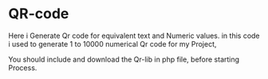 # QR-code
Here i Generate Qr code for equivalent text and Numeric values.
in this code i used to generate 1 to 10000 numerical Qr code for my Project,




You should include and download the Qr-lib in php file, before starting Process.
